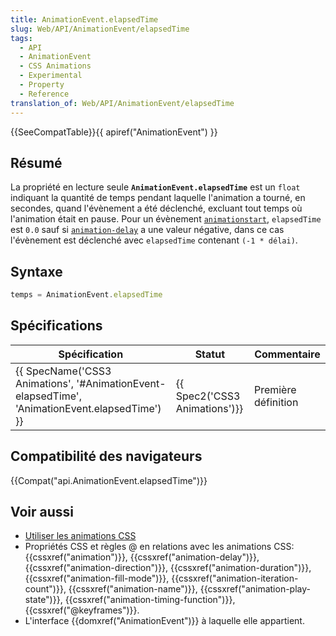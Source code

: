 ```yaml
---
title: AnimationEvent.elapsedTime
slug: Web/API/AnimationEvent/elapsedTime
tags:
  - API
  - AnimationEvent
  - CSS Animations
  - Experimental
  - Property
  - Reference
translation_of: Web/API/AnimationEvent/elapsedTime
---
```

{{SeeCompatTable}}{{ apiref("AnimationEvent") }}

## Résumé

La propriété en lecture seule **`AnimationEvent.elapsedTime`** est un `float` indiquant la quantité de temps pendant laquelle l'animation a tourné, en secondes, quand l'évènement a été déclenché, excluant tout temps où l'animation était en pause. Pour un évènement [`animationstart`](/fr/docs/Web/API/HTMLElement/animationstart_event), `elapsedTime` est `0.0` sauf si [`animation-delay`](/fr/docs/Web/CSS/animation-delay) a une valeur négative, dans ce cas l'évènement est déclenché avec `elapsedTime` contenant `(-1 * délai)`.

## Syntaxe

```js
temps = AnimationEvent.elapsedTime
```

## Spécifications

| Spécification                                                                                                                | Statut                                   | Commentaire         |
| ---------------------------------------------------------------------------------------------------------------------------- | ---------------------------------------- | ------------------- |
| {{ SpecName('CSS3 Animations', '#AnimationEvent-elapsedTime', 'AnimationEvent.elapsedTime') }} | {{ Spec2('CSS3 Animations')}} | Première définition |

## Compatibilité des navigateurs

{{Compat("api.AnimationEvent.elapsedTime")}}

## Voir aussi

- [Utiliser les animations CSS](/fr/docs/CSS/Animations_CSS)
- Propriétés CSS et règles @ en relations avec les animations CSS: {{cssxref("animation")}}, {{cssxref("animation-delay")}}, {{cssxref("animation-direction")}}, {{cssxref("animation-duration")}}, {{cssxref("animation-fill-mode")}}, {{cssxref("animation-iteration-count")}}, {{cssxref("animation-name")}}, {{cssxref("animation-play-state")}}, {{cssxref("animation-timing-function")}}, {{cssxref("@keyframes")}}.
- L'interface {{domxref("AnimationEvent")}} à laquelle elle appartient.

